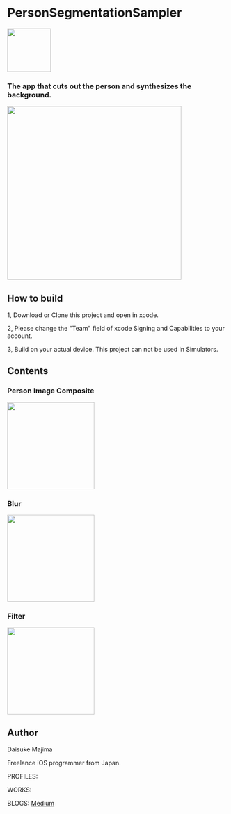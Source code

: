 # PersonSegmentationSampler
<img src="https://qiita-image-store.s3.ap-northeast-1.amazonaws.com/0/235259/4b34909f-f685-da0c-ed3b-4174feec6afe.png" width=100>

### The app that cuts out the person and synthesizes the background.

<img src="https://user-images.githubusercontent.com/23278992/145124242-5b18fbc3-511e-4350-a77c-4767b9f1b346.png" width=400>

## How to build
1, Download or Clone this project and open in xcode.

2, Please change the "Team" field of xcode Signing and Capabilities to your account.

3, Build on your actual device. This project can not be used in Simulators.

## Contents

### Person Image Composite

<img src="https://user-images.githubusercontent.com/23278992/145123685-cda93340-7407-483e-9929-e29ca1174545.gif" width=200>

### Blur

<img src="https://user-images.githubusercontent.com/23278992/145120693-1a1ade74-9bd7-43af-9200-6b29e8791cdf.JPG" width=200>

### Filter

<img src="https://user-images.githubusercontent.com/23278992/145120682-0ea1f1fd-42cb-469b-aaaa-fc88eee56795.JPG" width=200>

## Author

Daisuke Majima

Freelance iOS programmer from Japan.

PROFILES:

WORKS:

BLOGS:  [Medium](https://rockyshikoku.medium.com/)

